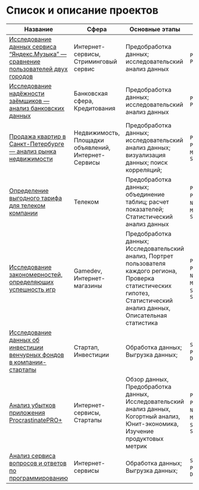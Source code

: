 # Список и описание проектов

|Название   	|Сфера   	|Основные этапы   	|Стек   	|
|---	|---	|---	|---	|
|[Исследование данных сервиса “Яндекс.Музыка” — сравнение пользователей двух городов](https://github.com/BlackAkcel/Yandex.Praktikum/blob/main/Yandex.Music/yandex_music.ipynb)   	|Интернет-сервисы, Стриминговый сервис   	|Предобработка данных; исследовательский анализ данных   	|`Python`, `Pandas`   	|
|[Исследование надёжности заёмщиков — анализ банковских данных](https://github.com/BlackAkcel/Yandex.Praktikum/blob/main/Analysis%20of%20bank%20data/bank.ipynb)   	|Банковская сфера, Кредитования  	|Предобработка данных; исследовательский анализ данных   	|`Python`, `Pandas`   	|
|[Продажа квартир в Санкт-Петербурге — анализ рынка недвижимости](https://github.com/BlackAkcel/Yandex.Praktikum/blob/main/Real%20estate%20market%20analysis/apartments.ipynb) |Недвижимость, Площадки объявлений, Интернет-Сервисы |Предобработка данных; исследовательский анализ данных; визуализация данных; поиск корреляций; |`Python`, `Pandas`, `Matplotlib`, `Seaborn` |
|[Определение выгодного тарифа для телеком компании](https://github.com/BlackAkcel/Yandex.Praktikum/blob/main/Stat/stat.ipynb)   	|Телеком   	|Предобработка данных; объединение таблиц; расчет показателей; Статистический анализ данных   	|`Python`, `Pandas`, `NumPy`, `Matplotlib`, `SciPy`   	|
[Исследование закономерностей, определяющих успешность игр](https://github.com/BlackAkcel/Yandex.Praktikum/blob/main/Games/games.ipynb)   	|Gamedev, Интернет-магазины   	|Предобработка данных; Исследовательский анализ, Портрет пользователя каждого региона, Проверка статистических гипотез, Статистический анализ данных, Описательная статистика   	|`Python`, `Pandas`, `NumPy`, `Matplotlib`, `SciPy`, `Seaborn`   	|
[Исследование данных об инвестиции венчурных фондов в компании-стартапы](https://github.com/BlackAkcel/Yandex.Praktikum/blob/main/SQL_1/sql_project_1.sql)   	|Стартап, Инвестиции   	|Обработка данных; Выгрузка данных;   	|`SQL`, `PostgreSQL`, `DBeaver`   	|
[Анализ убытков приложения ProcrastinatePRO+](https://github.com/BlackAkcel/Yandex.Praktikum/blob/main/Analysis%20of%20business%20indicators/analiz.ipynb)	|Интернет-сервисы, Стартапы |Обзор данных, Предобработка данных, Исследовательский анализ данных, Когортный анализ, Юнит-экономика, Изучение продуктовых метрик	| `Python`, `Pandas`, `NumPy`, `Matplotlib`, `SciPy`, `Seaborn`|
[Анализ сервиса вопросов и ответов по программированию](https://github.com/BlackAkcel/Yandex.Praktikum/blob/main/Analysis%20of%20the%20Programming%20questions%20and%20answers%20service/sql_project_2.sql)	|Интернет-сервисы |Обработка данных; Выгрузка данных; | `SQL`, `PostgreSQL`, `DBeaver` |
